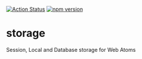 [![Action Status](https://github.com/web-atoms/storage/workflows/Build/badge.svg)](https://github.com/web-atoms/storage/actions) [![npm version](https://badge.fury.io/js/%40web-atoms%2Fstorage.svg)](https://badge.fury.io/js/%40web-atoms%2Fstorage)
# storage
Session, Local and Database storage for Web Atoms
